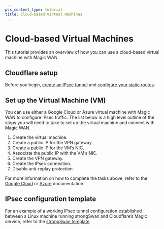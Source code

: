 ```yaml
---
pcx_content_type: tutorial
title: Cloud-based Virtual Machines
---
```


# Cloud-based Virtual Machines

This tutorial provides an overview of how you can use a cloud-based virtual machine with Magic WAN.

## Cloudflare setup

Before you begin, [create an IPsec tunnel](/magic-wan/how-to/configure-tunnels/) and [configure your static routes](/magic-wan/how-to/configure-static-routes/).

## Set up the Virtual Machine (VM)

You can use either a Google Cloud or Azure virtual machine with Magic WAN to configure IPsec traffic. The list below is a high level outline of the steps you will need to take to set up the virtual machine and connect with Magic WAN.

1. Create the virtual machine.
2. Create a public IP for the VPN gateway.
3. Create a public IP for the VM’s NIC.
4. Associate the public IP with the VM’s NIC.
5. Create the VPN gateway.
6. Create the IPsec connection.
7. Disable anti-replay protection.

For more information on how to complete the tasks above, refer to the [Google Cloud](https://cloud.google.com/vpc/docs/create-modify-vpc-networks) or [Azure](https://learn.microsoft.com/en-us/azure/vpn-gateway/vpn-gateway-about-vpngateways) documentation.

## IPsec configuration template

For an example of a working IPsec tunnel configuration established between a Linux machine running strongSwan and Cloudflare’s Magic service, refer to the [strongSwan template](/magic-wan/tutorials/strongswan).